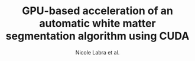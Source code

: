 ---
cat: gaia
subcat: ginkgo
bestof: false
author: Nicole Labra et al.
title: GPU-based acceleration of an automatic white matter segmentation algorithm using CUDA
journal: Conference proceedings - ... Annual International Conference of the IEEE Engineering in Medicine and Biology Society. IEEE Engineering in Medicine and Biology Society. Annual Conference
year: 2013
type: article
doi: 10.1109/EMBC.2013.6609444
---
